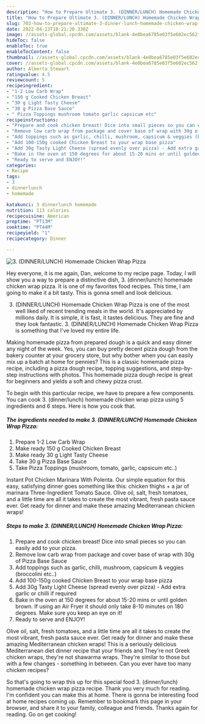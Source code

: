 ```yaml
---
description: "How to Prepare Ultimate 3. (DINNER/LUNCH) Homemade Chicken Wrap Pizza"
title: "How to Prepare Ultimate 3. (DINNER/LUNCH) Homemade Chicken Wrap Pizza"
slug: 703-how-to-prepare-ultimate-3-dinner-lunch-homemade-chicken-wrap-pizza
date: 2022-04-23T18:21:20.330Z
image: //assets-global.cpcdn.com/assets/blank-4e0bea6785e03f5e602ec562f230caae08da540cada707380b4fe1bbebba43da.png
hideToc: false
enableToc: true
enableTocContent: false
thumbnail: //assets-global.cpcdn.com/assets/blank-4e0bea6785e03f5e602ec562f230caae08da540cada707380b4fe1bbebba43da.png
cover: //assets-global.cpcdn.com/assets/blank-4e0bea6785e03f5e602ec562f230caae08da540cada707380b4fe1bbebba43da.png
author: Alberta Stewart
ratingvalue: 4.5
reviewcount: 5
recipeingredient:
- "1-2 Low Carb Wrap"
- "150 g Cooked Chicken Breast"
- "30 g Light Tasty Cheese"
- "30 g Pizza Base Sauce"
- " Pizza Toppings mushroom tomato garlic capsicum etc"
recipeinstructions:
- "Prepare and cook chicken breast! Dice into small pieces so you can easily add to your pizza."
- "Remove low carb wrap from package and cover base of wrap with 30g of Pizza Base Sauce"
- "Add toppings such as garlic, chilli, mushroom, capsicum & veggies (broccolini etc..)"
- "Add 100-150g cooked Chicken Breast to your wrap base pizza"
- "Add 30g Tasty Light Cheese (spread evenly over pizza) - Add extra garlic or chilli if required"
- "Bake in the oven at 150 degrees for about 15-20 mins or until golden brown. If using an Air Fryer it should only take 8-10 minutes on 180 degrees. Make sure you keep an eye on it!"
- "Ready to serve and ENJOY!"
categories:
- Recipe
tags:
- 3
- dinnerlunch
- homemade

katakunci: 3 dinnerlunch homemade 
nutrition: 113 calories
recipecuisine: American
preptime: "PT13M"
cooktime: "PT44M"
recipeyield: "1"
recipecategory: Dinner

---
```



![3. (DINNER/LUNCH) Homemade Chicken Wrap Pizza](//assets-global.cpcdn.com/assets/blank-4e0bea6785e03f5e602ec562f230caae08da540cada707380b4fe1bbebba43da.png)

Hey everyone, it is me again, Dan, welcome to my recipe page. Today, I will show you a way to prepare a distinctive dish, 3. (dinner/lunch) homemade chicken wrap pizza. It is one of my favorites food recipes. This time, I am going to make it a bit tasty. This is gonna smell and look delicious.

3. (DINNER/LUNCH) Homemade Chicken Wrap Pizza is one of the most well liked of recent trending meals in the world. It's appreciated by millions daily. It is simple, it is fast, it tastes delicious. They are fine and they look fantastic. 3. (DINNER/LUNCH) Homemade Chicken Wrap Pizza is something that I've loved my entire life.

Making homemade pizza from prepared dough is a quick and easy dinner any night of the week. Yes, you can buy pretty decent pizza dough from the bakery counter at your grocery store, but why bother when you can easily mix up a batch at home for pennies? This is a classic homemade pizza recipe, including a pizza dough recipe, topping suggestions, and step-by-step instructions with photos. This homemade pizza dough recipe is great for beginners and yields a soft and chewy pizza crust.


To begin with this particular recipe, we have to prepare a few components. You can cook 3. (dinner/lunch) homemade chicken wrap pizza using 5 ingredients and 6 steps. Here is how you cook that.

<!--inarticleads1-->

##### The ingredients needed to make 3. (DINNER/LUNCH) Homemade Chicken Wrap Pizza:

1. Prepare 1-2 Low Carb Wrap
1. Make ready 150 g Cooked Chicken Breast
1. Make ready 30 g Light Tasty Cheese
1. Take 30 g Pizza Base Sauce
1. Take  Pizza Toppings (mushroom, tomato, garlic, capsicum etc..)


Instant Pot Chicken Marinara With Polenta. Our simple equation for this easy, satisfying dinner goes something like this: chicken thighs + a jar of marinara Three-Ingredient Tomato Sauce. Olive oil, salt, fresh tomatoes, and a little time are all it takes to create the most vibrant, fresh pasta sauce ever. Get ready for dinner and make these amazing Mediterranean chicken wraps! 

<!--inarticleads2-->

##### Steps to make 3. (DINNER/LUNCH) Homemade Chicken Wrap Pizza:

1. Prepare and cook chicken breast! Dice into small pieces so you can easily add to your pizza.
1. Remove low carb wrap from package and cover base of wrap with 30g of Pizza Base Sauce
1. Add toppings such as garlic, chilli, mushroom, capsicum & veggies (broccolini etc..)
1. Add 100-150g cooked Chicken Breast to your wrap base pizza
1. Add 30g Tasty Light Cheese (spread evenly over pizza) - Add extra garlic or chilli if required
1. Bake in the oven at 150 degrees for about 15-20 mins or until golden brown. If using an Air Fryer it should only take 8-10 minutes on 180 degrees. Make sure you keep an eye on it!
1. Ready to serve and ENJOY!

Olive oil, salt, fresh tomatoes, and a little time are all it takes to create the most vibrant, fresh pasta sauce ever. Get ready for dinner and make these amazing Mediterranean chicken wraps! This is a seriously delicious Mediterranean diet dinner recipe that your friends and They&#39;re not Greek chicken wraps, they&#39;re not shawarma wraps. They&#39;re similar to those but with a few changes - something in between. Can you ever have too many chicken recipes? 

So that's going to wrap this up for this special food 3. (dinner/lunch) homemade chicken wrap pizza recipe. Thank you very much for reading. I'm confident you can make this at home. There is gonna be interesting food at home recipes coming up. Remember to bookmark this page in your browser, and share it to your family, colleague and friends. Thanks again for reading. Go on get cooking!
